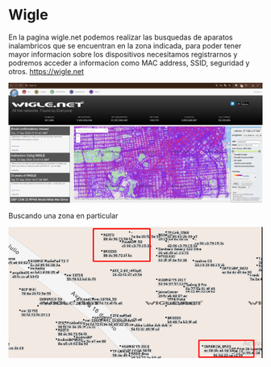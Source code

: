 Wigle
=====

En la pagina wigle.net podemos realizar las busquedas de aparatos inalambricos que se encuentran en la zona indicada, para poder tener mayor informacion sobre los dispositivos necesitamos registrarnos y podremos acceder a informacion como MAC address, SSID, seguridad y otros.
https://wigle.net

![Diagrama explicativo](./imagen1.png)

Buscando una zona en particular

![Diagrama explicativo](./imagen2.png)
